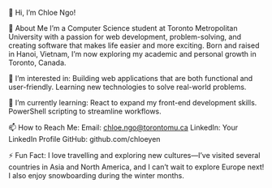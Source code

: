👋 Hi, I’m Chloe Ngo!

🚀 About Me
I’m a Computer Science student at Toronto Metropolitan University with a passion for web development, problem-solving, and creating software that makes life easier and more exciting. 
Born and raised in Hanoi, Vietnam, I’m now exploring my academic and personal growth in Toronto, Canada.

👀 I’m interested in:
Building web applications that are both functional and user-friendly.
Learning new technologies to solve real-world problems.

🌱 I’m currently learning:
React to expand my front-end development skills.
PowerShell scripting to streamline workflows.

📫 How to Reach Me:
Email: chloe.ngo@torontomu.ca
LinkedIn: Your LinkedIn Profile
GitHub: github.com/chloeyen

⚡ Fun Fact:
I love travelling and exploring new cultures—I’ve visited several countries in Asia and North America, and I can’t wait to explore Europe next!
I also enjoy snowboarding during the winter months.

<!---
chloeyen/chloeyen is a ✨ special ✨ repository because its `README.md` (this file) appears on your GitHub profile.
You can click the Preview link to take a look at your changes.
--->
